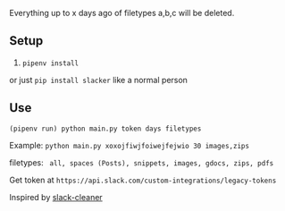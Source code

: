 Everything up to x days ago of filetypes a,b,c will be deleted.

## Setup
1. `pipenv install`

or just `pip install slacker` like a normal person

## Use
`(pipenv run) python main.py token days filetypes`

Example: `python main.py xoxojfiwjfoiwejfejwio 30 images,zips`

filetypes: ` all, spaces (Posts), snippets, images, gdocs, zips, pdfs`

Get token at `https://api.slack.com/custom-integrations/legacy-tokens`

Inspired by [slack-cleaner](https://github.com/kfei/slack-cleaner)
